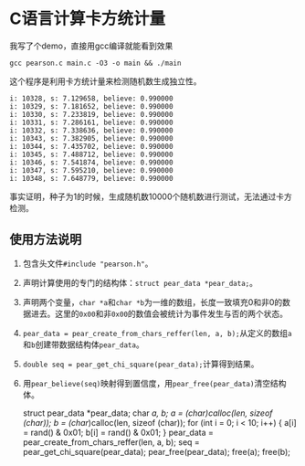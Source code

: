 # C语言计算卡方统计量

我写了个demo，直接用gcc编译就能看到效果

    gcc pearson.c main.c -O3 -o main && ./main

这个程序是利用卡方统计量来检测随机数生成独立性。

    i: 10328, s: 7.129658, believe: 0.990000
    i: 10329, s: 7.181652, believe: 0.990000
    i: 10330, s: 7.233819, believe: 0.990000
    i: 10331, s: 7.286161, believe: 0.990000
    i: 10332, s: 7.338636, believe: 0.990000
    i: 10343, s: 7.382905, believe: 0.990000
    i: 10344, s: 7.435702, believe: 0.990000
    i: 10345, s: 7.488712, believe: 0.990000
    i: 10346, s: 7.541874, believe: 0.990000
    i: 10347, s: 7.595210, believe: 0.990000
    i: 10348, s: 7.648779, believe: 0.990000

事实证明，种子为1的时候，生成随机数10000个随机数进行测试，无法通过卡方检测。

## 使用方法说明

1. 包含头文件`#include "pearson.h"`。
2. 声明计算使用的专门的结构体：`struct pear_data *pear_data;`。
3. 声明两个变量，`char *a`和`char *b`为一维的数组，长度一致填充0和非0的数据进去。这里的`0x00`和非`0x00`的数值会被统计为事件发生与否的两个状态。
4. `pear_data = pear_create_from_chars_reffer(len, a, b);`从定义的数组`a`和`b`创建带数据结构体`pear_data`。
5. `double seq = pear_get_chi_square(pear_data);`计算得到结果。
6. 用`pear_believe(seq)`映射得到置信度，用`pear_free(pear_data)`清空结构体。

    struct pear_data *pear_data;
    char *a, *b;
    a = (char*)calloc(len, sizeof (char));
    b = (char*)calloc(len, sizeof (char));
    for (int i = 0; i < 10; i++) {
        a[i] = rand() & 0x01;
        b[i] = rand() & 0x01;
    }
    pear_data = pear_create_from_chars_reffer(len, a, b);
    seq = pear_get_chi_square(pear_data);
    pear_free(pear_data);
    free(a);
    free(b);
